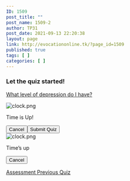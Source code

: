 ```yaml
---
ID: 1509
post_title: ""
post_name: 1509-2
author: TP31
post_date: 2021-09-13 22:20:38
layout: page
link: http://evocationonline.tk/?page_id=1509
published: true
tags: [ ]
categories: [ ]
---
```

<h3>Let the quiz started!</h3>		
												<a href="">What level of depression do I have?</a>
					<p><form name='quizForm4' id='quizForm4' action='/wp-admin/admin-ajax.php' method='POST' class='qsm-quiz-form qmn_quiz_form mlw_quiz_form' novalidate  enctype='multipart/form-data'><input type='hidden' name='qsm_hidden_questions' id='qsm_hidden_questions' value=''><section
	data-pid="1" data-prevbtn="0" style='display: none;'>
		1. Little interest or pleasure in doing things<input type='radio' class='qmn_quiz_radio' name='question35' id='question35_1' value='Not at all' /><label for='question35_1'>Not at all</label><input type='radio' class='qmn_quiz_radio' name='question35' id='question35_2' value='Several days' /><label for='question35_2'>Several days</label><input type='radio' class='qmn_quiz_radio' name='question35' id='question35_3' value='More than half the days' /><label for='question35_3'>More than half the days</label><input type='radio' class='qmn_quiz_radio' name='question35' id='question35_4' value='Nearly every day' /><label for='question35_4'>Nearly every day</label><input type='radio' style='display: none;' name='question35' id='question35_none' checked='checked' value='' />	
	</section>
<section
	data-pid="2" data-prevbtn="0" style='display: none;'>
		2. Feeling down, depressed, or hopeless<input type='radio' class='qmn_quiz_radio' name='question36' id='question36_1' value='Not at all' /><label for='question36_1'>Not at all</label><input type='radio' class='qmn_quiz_radio' name='question36' id='question36_2' value='Several days' /><label for='question36_2'>Several days</label><input type='radio' class='qmn_quiz_radio' name='question36' id='question36_3' value='More than half the days' /><label for='question36_3'>More than half the days</label><input type='radio' class='qmn_quiz_radio' name='question36' id='question36_4' value='Nearly every day' /><label for='question36_4'>Nearly every day</label><input type='radio' style='display: none;' name='question36' id='question36_none' checked='checked' value='' />	
	</section>
<section
	data-pid="3" data-prevbtn="0" style='display: none;'>
		3. Trouble falling or staying asleep, or sleeping too much<input type='radio' class='qmn_quiz_radio' name='question37' id='question37_1' value='Not at all' /><label for='question37_1'>Not at all</label><input type='radio' class='qmn_quiz_radio' name='question37' id='question37_2' value='Several days' /><label for='question37_2'>Several days</label><input type='radio' class='qmn_quiz_radio' name='question37' id='question37_3' value='More than half the days' /><label for='question37_3'>More than half the days</label><input type='radio' class='qmn_quiz_radio' name='question37' id='question37_4' value='Nearly every day' /><label for='question37_4'>Nearly every day</label><input type='radio' style='display: none;' name='question37' id='question37_none' checked='checked' value='' />	
	</section>
<section
	data-pid="4" data-prevbtn="0" style='display: none;'>
		4. Feeling tired or having little energy<input type='radio' class='qmn_quiz_radio' name='question38' id='question38_1' value='Not at all' /><label for='question38_1'>Not at all</label><input type='radio' class='qmn_quiz_radio' name='question38' id='question38_2' value='Several days' /><label for='question38_2'>Several days</label><input type='radio' class='qmn_quiz_radio' name='question38' id='question38_3' value='More than half the days' /><label for='question38_3'>More than half the days</label><input type='radio' class='qmn_quiz_radio' name='question38' id='question38_4' value='Nearly every day' /><label for='question38_4'>Nearly every day</label><input type='radio' style='display: none;' name='question38' id='question38_none' checked='checked' value='' />	
	</section>
<section
	data-pid="5" data-prevbtn="0" style='display: none;'>
		5. Poor appetite or overeating<input type='radio' class='qmn_quiz_radio' name='question39' id='question39_1' value='Not at all' /><label for='question39_1'>Not at all</label><input type='radio' class='qmn_quiz_radio' name='question39' id='question39_2' value='Several days' /><label for='question39_2'>Several days</label><input type='radio' class='qmn_quiz_radio' name='question39' id='question39_3' value='More than half the days' /><label for='question39_3'>More than half the days</label><input type='radio' class='qmn_quiz_radio' name='question39' id='question39_4' value='Nearly every day' /><label for='question39_4'>Nearly every day</label><input type='radio' style='display: none;' name='question39' id='question39_none' checked='checked' value='' />	
	</section>
<section
	data-pid="6" data-prevbtn="0" style='display: none;'>
		6. Feeling bad about yourself &#8211; or that you are a failure or have let yourself or your family down<input type='radio' class='qmn_quiz_radio' name='question40' id='question40_1' value='Not at all' /><label for='question40_1'>Not at all</label><input type='radio' class='qmn_quiz_radio' name='question40' id='question40_2' value='Several days' /><label for='question40_2'>Several days</label><input type='radio' class='qmn_quiz_radio' name='question40' id='question40_3' value='More than half the days' /><label for='question40_3'>More than half the days</label><input type='radio' class='qmn_quiz_radio' name='question40' id='question40_4' value='Nearly every day' /><label for='question40_4'>Nearly every day</label><input type='radio' style='display: none;' name='question40' id='question40_none' checked='checked' value='' />	
	</section>
<section
	data-pid="7" data-prevbtn="0" style='display: none;'>
		7. Trouble concentrating on things, such as reading the newspaper or watching television<input type='radio' class='qmn_quiz_radio' name='question41' id='question41_1' value='Not at all' /><label for='question41_1'>Not at all</label><input type='radio' class='qmn_quiz_radio' name='question41' id='question41_2' value='Several days' /><label for='question41_2'>Several days</label><input type='radio' class='qmn_quiz_radio' name='question41' id='question41_3' value='More than half the days' /><label for='question41_3'>More than half the days</label><input type='radio' class='qmn_quiz_radio' name='question41' id='question41_4' value='Nearly every day' /><label for='question41_4'>Nearly every day</label><input type='radio' style='display: none;' name='question41' id='question41_none' checked='checked' value='' />	
	</section>
<section
	data-pid="8" data-prevbtn="0" style='display: none;'>
		8. Moving or speaking so slowly that other people could have noticed Or the opposite &#8211; being so fidgety or restless that you have been moving around a lot more than usual<input type='radio' class='qmn_quiz_radio' name='question42' id='question42_1' value='Not at all' /><label for='question42_1'>Not at all</label><input type='radio' class='qmn_quiz_radio' name='question42' id='question42_2' value='Several days' /><label for='question42_2'>Several days</label><input type='radio' class='qmn_quiz_radio' name='question42' id='question42_3' value='More than half the days' /><label for='question42_3'>More than half the days</label><input type='radio' class='qmn_quiz_radio' name='question42' id='question42_4' value='Nearly every day' /><label for='question42_4'>Nearly every day</label><input type='radio' style='display: none;' name='question42' id='question42_none' checked='checked' value='' />	
	</section>
<section
	data-pid="9" data-prevbtn="0" style='display: none;'>
		9. Thoughts that you would be better off dead, or of hurting yourself<input type='radio' class='qmn_quiz_radio' name='question43' id='question43_1' value='Not at all' /><label for='question43_1'>Not at all</label><input type='radio' class='qmn_quiz_radio' name='question43' id='question43_2' value='Several days' /><label for='question43_2'>Several days</label><input type='radio' class='qmn_quiz_radio' name='question43' id='question43_3' value='More than half the days' /><label for='question43_3'>More than half the days</label><input type='radio' class='qmn_quiz_radio' name='question43' id='question43_4' value='Nearly every day' /><label for='question43_4'>Nearly every day</label><input type='radio' style='display: none;' name='question43' id='question43_none' checked='checked' value='' />	
	</section>
<section
	data-pid="10" data-prevbtn="0" style='display: none;'>
		10. If you checked off any problems, how difficult have these problems made it for you at work, home, or with other people?<input type='radio' class='qmn_quiz_radio' name='question44' id='question44_1' value='Not at all' /><label for='question44_1'>Not at all</label><input type='radio' class='qmn_quiz_radio' name='question44' id='question44_2' value='Several days' /><label for='question44_2'>Several days</label><input type='radio' class='qmn_quiz_radio' name='question44' id='question44_3' value='More than half the days' /><label for='question44_3'>More than half the days</label><input type='radio' class='qmn_quiz_radio' name='question44' id='question44_4' value='Nearly every day' /><label for='question44_4'>Nearly every day</label><input type='radio' style='display: none;' name='question44' id='question44_none' checked='checked' value='' />	
	</section>
<!-- View for pagination -->
<input type='hidden' name='qmn_question_list' value='35Q36Q37Q38Q39Q40Q41Q42Q43Q44Q' />
<input type='hidden' name='total_questions' id='total_questions' value='10'/><input type='hidden' name='timer' id='timer' value='0'/><input type='hidden' name='timer_ms' id='timer_ms' value='0'/><input type='hidden' class='qmn_quiz_id' name='qmn_quiz_id' id='qmn_quiz_id' value='4'/><input type='hidden' name='complete_quiz' value='confirmation' /></form><img src="http://evocationonline.tk/wp-content/plugins/quiz-master-next/assets/clock.png" alt="clock.png"/><p>Time is Up!</p><footer><button data-micromodal-close="" aria-label="Close this dialog window">Cancel</button><button data-quiz_id="4">Submit Quiz</button></footer><img src="http://evocationonline.tk/wp-content/plugins/quiz-master-next/assets/clock.png" alt="clock.png"/><p>Time&#8217;s up</p><footer><button data-micromodal-close="" aria-label="Close this dialog window" onclick="location.reload();">Cancel</button></footer></p>
			<a href="http://evocationonline.tk/?page_id=541" role="button">
						Assessment
					</a>
			<a href="http://evocationonline.tk/?page_id=705" role="button">
						Previous Quiz
					</a>